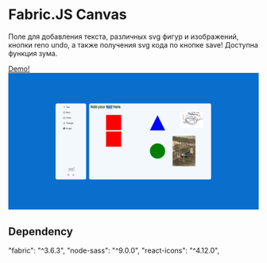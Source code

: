 # Fabric.JS Canvas

Поле для добавления текста, различных svg фигур и изображений, кнопки reno undo, а также получения svg кода по кнопке save!
Доступна функция зума.

[Demo!](https://leva122434325.github.io/Fabricjs/)
![Positioning Example](public/Screenshot_5.png)

## Dependency

"fabric": "^3.6.3",
"node-sass": "^9.0.0",
"react-icons": "^4.12.0",
